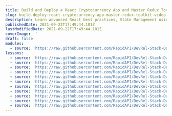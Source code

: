 ```yaml
---
title: Build and Deploy a React Cryptocurrency App and Master Redux Toolkit in One Video
slug: build-deploy-react-cryptocurrency-app-master-redux-toolkit-video
description: Learn advanced React best practices, State Management using Redux Toolkit, UI Creation using Ant Design, creating charts using Chart.js, and fetching data from multiple sources using RapidAPI while building the best Cryptocurrency App on YouTube - Cryptoverse.
publishedDate: 2021-09-22T17:49:44.101Z
lastModifiedDate: 2021-09-22T17:49:44.101Z
coverImage: ''
draft: false
modules:
  - source: 'https://raw.githubusercontent.com/RapidAPI/DevRel-Stack-Data/dev/lms/courses/build-deploy-react-cryptocurrency-app-master-redux-toolkit-video/index.md'
lessons:
  - source: 'https://raw.githubusercontent.com/RapidAPI/DevRel-Stack-Data/dev/lms/courses/build-deploy-react-cryptocurrency-app-master-redux-toolkit-video/01-intro.md'
  - source: 'https://raw.githubusercontent.com/RapidAPI/DevRel-Stack-Data/dev/lms/courses/build-deploy-react-cryptocurrency-app-master-redux-toolkit-video/02-rapidapi.md'
  - source: 'https://raw.githubusercontent.com/RapidAPI/DevRel-Stack-Data/dev/lms/courses/build-deploy-react-cryptocurrency-app-master-redux-toolkit-video/03-layout.md'
  - source: 'https://raw.githubusercontent.com/RapidAPI/DevRel-Stack-Data/dev/lms/courses/build-deploy-react-cryptocurrency-app-master-redux-toolkit-video/04-homepage.md'
  - source: 'https://raw.githubusercontent.com/RapidAPI/DevRel-Stack-Data/dev/lms/courses/build-deploy-react-cryptocurrency-app-master-redux-toolkit-video/05-redux-toolkit-api-dev.md'
  - source: 'https://raw.githubusercontent.com/RapidAPI/DevRel-Stack-Data/dev/lms/courses/build-deploy-react-cryptocurrency-app-master-redux-toolkit-video/06-cryptocurrencies.md'
  - source: 'https://raw.githubusercontent.com/RapidAPI/DevRel-Stack-Data/dev/lms/courses/build-deploy-react-cryptocurrency-app-master-redux-toolkit-video/07-crypto-news.md'
  - source: 'https://raw.githubusercontent.com/RapidAPI/DevRel-Stack-Data/dev/lms/courses/build-deploy-react-cryptocurrency-app-master-redux-toolkit-video/08-crypto-details.md'
  - source: 'https://raw.githubusercontent.com/RapidAPI/DevRel-Stack-Data/dev/lms/courses/build-deploy-react-cryptocurrency-app-master-redux-toolkit-video/09-chart.md'
  - source: 'https://raw.githubusercontent.com/RapidAPI/DevRel-Stack-Data/dev/lms/courses/build-deploy-react-cryptocurrency-app-master-redux-toolkit-video/10-mobile-navigation.md'
  - source: 'https://raw.githubusercontent.com/RapidAPI/DevRel-Stack-Data/dev/lms/courses/build-deploy-react-cryptocurrency-app-master-redux-toolkit-video/11-challenge.md'
---
```


